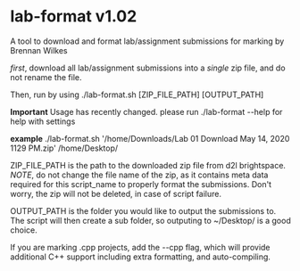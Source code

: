 # lab-format v1.02
A tool to download and format lab/assignment submissions for marking by Brennan Wilkes

*first*, download all lab/assignment submissions into a *single* zip file, and do not rename the file.

Then, run by using ./lab-format.sh [ZIP_FILE_PATH] [OUTPUT_PATH]

**Important**
Usage has recently changed. please run ./lab-format --help for help with settings

**example**
./lab-format.sh '/home/Downloads/Lab 01 Download May 14, 2020 1129 PM.zip' /home/Desktop/

ZIP_FILE_PATH is the path to the downloaded zip file from d2l brightspace. *NOTE*, do
not change the file name of the zip, as it contains meta data required for this script_name
to properly format the submissions. Don't worry, the zip will not be deleted, in case of script failure.

OUTPUT_PATH is the folder you would like to output the submissions to.
The script will then create a sub folder, so outputing to ~/Desktop/ is a good choice.

If you are marking .cpp projects, add the --cpp flag, which
will provide additional C++ support including extra formatting, and auto-compiling.
